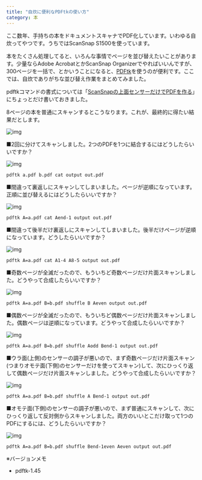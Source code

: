 ```yaml
---
title: "自炊に便利なPDFtkの使い方"
category: 本
---
```


ここ数年、手持ちの本をドキュメントスキャナでPDF化しています。いわゆる自炊ってやつです。うちではScanSnap S1500を使っています。

本をたくさん処理してると、いろんな事情でページを並び替えたいことがあります。少量ならAdobe AcrobatとかScanSnap Organizerでやればいいんですが、300ページを一括で、とかいうことになると、[PDFtk](http://www.pdflabs.com/tools/pdftk-the-pdf-toolkit/)を使うのが便利です。ここでは、自炊でありがちな並び替え作業をまとめてみました。

pdftkコマンドの書式については「[ScanSnapの上面センサーだけでPDFを作る](20130505.html)」にちょっとだけ書いておきました。

8ページの本を普通にスキャンするとこうなります。これが、最終的に得たい結果だとします。

![img](img/20130519-001.png)

■2回に分けてスキャンしました。2つのPDFを1つに結合するにはどうしたらいいですか？

![img](img/20130519-002.png)

```shell
pdftk a.pdf b.pdf cat output out.pdf
```

■間違って裏返しにスキャンしてしまいました。ページが逆順になっています。正順に並び替えるにはどうしたらいいですか？

![img](img/20130519-003.png)

```shell
pdftk A=a.pdf cat Aend-1 output out.pdf
```

■間違って後半だけ裏返しにスキャンしてしまいました。後半だけページが逆順になっています。どうしたらいいですか？

![img](img/20130519-004.png)

```shell
pdftk A=a.pdf cat A1-4 A8-5 output out.pdf
```

■奇数ページが全滅だったので、もういちど奇数ページだけ片面スキャンしました。どうやって合成したらいいですか？

![img](img/20130519-005.png)

```shell
pdftk A=a.pdf B=b.pdf shuffle B Aeven output out.pdf
```

■偶数ページが全滅だったので、もういちど偶数ページだけ片面スキャンしました。偶数ページは逆順になっています。どうやって合成したらいいですか？

![img](img/20130519-006.png)

```shell
pdftk A=a.pdf B=b.pdf shuffle Aodd Bend-1 output out.pdf
```

■ウラ面(上側)のセンサーの調子が悪いので、まず奇数ページだけ片面スキャン(つまりオモテ面(下側)のセンサーだけを使ってスキャン)して、次にひっくり返して偶数ページだけ片面スキャンしました。どうやって合成したらいいですか？

![img](img/20130519-007.png)

```shell
pdftk A=a.pdf B=b.pdf shuffle A Bend-1 output out.pdf
```

■オモテ面(下側)のセンサーの調子が悪いので、まず普通にスキャンして、次にひっくり返して反対側からスキャンしました。両方のいいとこだけ取って1つのPDFにするには、どうしたらいいですか？

![img](img/20130519-008.png)

```shell
pdftk A=a.pdf B=b.pdf shuffle Bend-1even Aeven output out.pdf
```

※バージョンメモ

- pdftk-1.45
